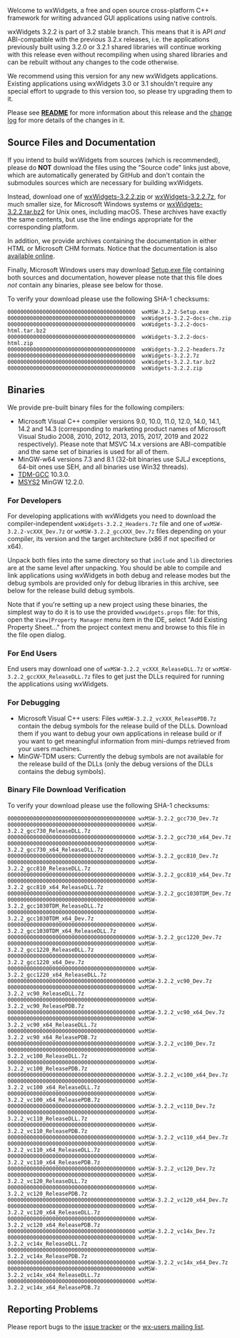 Welcome to wxWidgets, a free and open source cross-platform C++ framework for writing advanced GUI applications using native controls.

wxWidgets 3.2.2 is part of 3.2 stable branch. This means that it is API _and_ ABI-compatible with the previous 3.2.x releases, i.e. the applications previously built using 3.2.0 or 3.2.1 shared libraries will continue working with this release even without recompiling when using shared libraries and can be rebuilt without any changes to the code otherwise.

We recommend using this version for any new wxWidgets applications. Existing applications using wxWidgets 3.0 or 3.1 shouldn't require any special effort to upgrade to this version too, so please try upgrading them to it.

Please see [**README**](https://raw.githubusercontent.com/wxWidgets/wxWidgets/v3.2.2/docs/readme.txt) for more information about this release and the [change log](https://raw.githubusercontent.com/wxWidgets/wxWidgets/v3.2.2/docs/changes.txt) for more details of the changes in it.


## Source Files and Documentation

If you intend to build wxWidgets from sources (which is recommended), please do **NOT** download the files using the "Source code" links just above, which are automatically generated by GitHub and don't contain the submodules sources which are necessary for building wxWidgets.

Instead, download one of [wxWidgets-3.2.2.zip](https://github.com/wxWidgets/wxWidgets/releases/download/v3.2.2/wxWidgets-3.2.2.zip) or [wxWidgets-3.2.2.7z](https://github.com/wxWidgets/wxWidgets/releases/download/v3.2.2/wxWidgets-3.2.2.7z), for much smaller size, for Microsoft Windows systems or [wxWidgets-3.2.2.tar.bz2](https://github.com/wxWidgets/wxWidgets/releases/download/v3.2.2/wxWidgets-3.2.2.tar.bz2) for Unix ones, including macOS. These archives have exactly the same contents, but use the line endings appropriate for the corresponding platform.

In addition, we provide archives containing the documentation in either HTML or Microsoft CHM formats. Notice that the documentation is also [available online](https://docs.wxwidgets.org/3.2.2).

Finally, Microsoft Windows users may download [Setup.exe file](https://github.com/wxWidgets/wxWidgets/releases/download/v3.2.2/wxMSW-3.2.2-Setup.exe) containing both sources and documentation, however please note that this file does _not_ contain any binaries, please see below for those.

To verify your download please use the following SHA-1 checksums:

    0000000000000000000000000000000000000000  wxMSW-3.2.2-Setup.exe
    0000000000000000000000000000000000000000  wxWidgets-3.2.2-docs-chm.zip
    0000000000000000000000000000000000000000  wxWidgets-3.2.2-docs-html.tar.bz2
    0000000000000000000000000000000000000000  wxWidgets-3.2.2-docs-html.zip
    0000000000000000000000000000000000000000  wxWidgets-3.2.2-headers.7z
    0000000000000000000000000000000000000000  wxWidgets-3.2.2.7z
    0000000000000000000000000000000000000000  wxWidgets-3.2.2.tar.bz2
    0000000000000000000000000000000000000000  wxWidgets-3.2.2.zip

## Binaries

We provide pre-built binary files for the following compilers:

* Microsoft Visual C++ compiler versions 9.0, 10.0, 11.0, 12.0, 14.0, 14.1, 14.2 and 14.3 (corresponding to marketing product names of Microsoft Visual Studio 2008, 2010, 2012, 2013, 2015, 2017, 2019 and 2022 respectively). Please note that MSVC 14.x versions are ABI-compatible and the same set of binaries is used for all of them.
* MinGW-w64 versions 7.3 and 8.1 (32-bit binaries use SJLJ exceptions, 64-bit ones use SEH, and all binaries use Win32 threads).
* [TDM-GCC](https://jmeubank.github.io/tdm-gcc/) 10.3.0.
* [MSYS2](https://www.msys2.org/) MinGW 12.2.0.

### For Developers

For developing applications with wxWidgets you need to download the compiler-independent `wxWidgets-3.2.2_Headers.7z` file and one of `wxMSW-3.2.2-vcXXX_Dev.7z` or `wxMSW-3.2.2_gccXXX_Dev.7z` files depending on your compiler, its version and the target architecture (x86 if not specified or x64).

Unpack both files into the same directory so that `include` and `lib` directories are at the same level after unpacking. You should be able to compile and link applications using wxWidgets in both debug and release modes but the debug symbols are provided only for debug libraries in this archive, see below for the release build debug symbols.

Note that if you're setting up a new project using these binaries, the simplest way to do it is to use the provided `wxwidgets.props` file: for this, open the `View|Property Manager` menu item in the IDE, select "Add Existing Property Sheet..." from the project context menu and browse to this file in the file open dialog.

### For End Users

End users may download one of `wxMSW-3.2.2_vcXXX_ReleaseDLL.7z` or `wxMSW-3.2.2_gccXXX_ReleaseDLL.7z` files to get just the DLLs required for running the applications using wxWidgets.

### For Debugging

* Microsoft Visual C++ users: Files `wxMSW-3.2.2_vcXXX_ReleasePDB.7z` contain the debug symbols for the release build of the DLLs. Download them if you want to debug your own applications in release build or if you want to get meaningful information from mini-dumps retrieved from your users machines.
* MinGW-TDM users: Currently the debug symbols are not available for the release build of the DLLs (only the debug versions of the DLLs contains the debug symbols).

### Binary File Download Verification

To verify your download please use the following SHA-1 checksums:

    0000000000000000000000000000000000000000 wxMSW-3.2.2_gcc730_Dev.7z
    0000000000000000000000000000000000000000 wxMSW-3.2.2_gcc730_ReleaseDLL.7z
    0000000000000000000000000000000000000000 wxMSW-3.2.2_gcc730_x64_Dev.7z
    0000000000000000000000000000000000000000 wxMSW-3.2.2_gcc730_x64_ReleaseDLL.7z
    0000000000000000000000000000000000000000 wxMSW-3.2.2_gcc810_Dev.7z
    0000000000000000000000000000000000000000 wxMSW-3.2.2_gcc810_ReleaseDLL.7z
    0000000000000000000000000000000000000000 wxMSW-3.2.2_gcc810_x64_Dev.7z
    0000000000000000000000000000000000000000 wxMSW-3.2.2_gcc810_x64_ReleaseDLL.7z
    0000000000000000000000000000000000000000 wxMSW-3.2.2_gcc1030TDM_Dev.7z
    0000000000000000000000000000000000000000 wxMSW-3.2.2_gcc1030TDM_ReleaseDLL.7z
    0000000000000000000000000000000000000000 wxMSW-3.2.2_gcc1030TDM_x64_Dev.7z
    0000000000000000000000000000000000000000 wxMSW-3.2.2_gcc1030TDM_x64_ReleaseDLL.7z
    0000000000000000000000000000000000000000 wxMSW-3.2.2_gcc1220_Dev.7z
    0000000000000000000000000000000000000000 wxMSW-3.2.2_gcc1220_ReleaseDLL.7z
    0000000000000000000000000000000000000000 wxMSW-3.2.2_gcc1220_x64_Dev.7z
    0000000000000000000000000000000000000000 wxMSW-3.2.2_gcc1220_x64_ReleaseDLL.7z
    0000000000000000000000000000000000000000 wxMSW-3.2.2_vc90_Dev.7z
    0000000000000000000000000000000000000000 wxMSW-3.2.2_vc90_ReleaseDLL.7z
    0000000000000000000000000000000000000000 wxMSW-3.2.2_vc90_ReleasePDB.7z
    0000000000000000000000000000000000000000 wxMSW-3.2.2_vc90_x64_Dev.7z
    0000000000000000000000000000000000000000 wxMSW-3.2.2_vc90_x64_ReleaseDLL.7z
    0000000000000000000000000000000000000000 wxMSW-3.2.2_vc90_x64_ReleasePDB.7z
    0000000000000000000000000000000000000000 wxMSW-3.2.2_vc100_Dev.7z
    0000000000000000000000000000000000000000 wxMSW-3.2.2_vc100_ReleaseDLL.7z
    0000000000000000000000000000000000000000 wxMSW-3.2.2_vc100_ReleasePDB.7z
    0000000000000000000000000000000000000000 wxMSW-3.2.2_vc100_x64_Dev.7z
    0000000000000000000000000000000000000000 wxMSW-3.2.2_vc100_x64_ReleaseDLL.7z
    0000000000000000000000000000000000000000 wxMSW-3.2.2_vc100_x64_ReleasePDB.7z
    0000000000000000000000000000000000000000 wxMSW-3.2.2_vc110_Dev.7z
    0000000000000000000000000000000000000000 wxMSW-3.2.2_vc110_ReleaseDLL.7z
    0000000000000000000000000000000000000000 wxMSW-3.2.2_vc110_ReleasePDB.7z
    0000000000000000000000000000000000000000 wxMSW-3.2.2_vc110_x64_Dev.7z
    0000000000000000000000000000000000000000 wxMSW-3.2.2_vc110_x64_ReleaseDLL.7z
    0000000000000000000000000000000000000000 wxMSW-3.2.2_vc110_x64_ReleasePDB.7z
    0000000000000000000000000000000000000000 wxMSW-3.2.2_vc120_Dev.7z
    0000000000000000000000000000000000000000 wxMSW-3.2.2_vc120_ReleaseDLL.7z
    0000000000000000000000000000000000000000 wxMSW-3.2.2_vc120_ReleasePDB.7z
    0000000000000000000000000000000000000000 wxMSW-3.2.2_vc120_x64_Dev.7z
    0000000000000000000000000000000000000000 wxMSW-3.2.2_vc120_x64_ReleaseDLL.7z
    0000000000000000000000000000000000000000 wxMSW-3.2.2_vc120_x64_ReleasePDB.7z
    0000000000000000000000000000000000000000 wxMSW-3.2.2_vc14x_Dev.7z
    0000000000000000000000000000000000000000 wxMSW-3.2.2_vc14x_ReleaseDLL.7z
    0000000000000000000000000000000000000000 wxMSW-3.2.2_vc14x_ReleasePDB.7z
    0000000000000000000000000000000000000000 wxMSW-3.2.2_vc14x_x64_Dev.7z
    0000000000000000000000000000000000000000 wxMSW-3.2.2_vc14x_x64_ReleaseDLL.7z
    0000000000000000000000000000000000000000 wxMSW-3.2.2_vc14x_x64_ReleasePDB.7z

## Reporting Problems

Please report bugs to the [issue tracker](https://github.com/wxWidgets/wxWidgets/issues/new) or the [wx-users mailing list](http://groups.google.com/group/wx-users).
